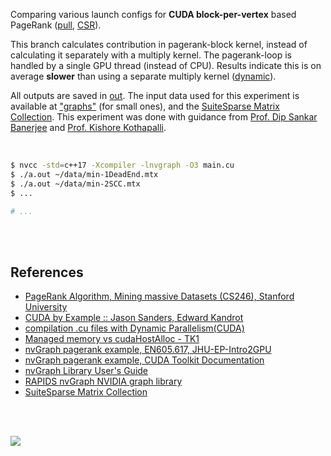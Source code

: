 Comparing various launch configs for **CUDA block-per-vertex** based PageRank
([pull], [CSR]).

This branch calculates contribution in pagerank-block kernel, instead of
calculating it separately with a multiply kernel. The pagerank-loop is
handled by a single GPU thread (instead of CPU). Results indicate this
is on average **slower** than using a separate multiply kernel ([dynamic]).

All outputs are saved in [out](out/). The input data used for this experiment
is available at ["graphs"] (for small ones), and the [SuiteSparse Matrix Collection].
This experiment was done with guidance from [Prof. Dip Sankar Banerjee] and
[Prof. Kishore Kothapalli].

<br>

```bash
$ nvcc -std=c++17 -Xcompiler -lnvgraph -O3 main.cu
$ ./a.out ~/data/min-1DeadEnd.mtx
$ ./a.out ~/data/min-2SCC.mtx
$ ...

# ...
```

<br>
<br>


## References

- [PageRank Algorithm, Mining massive Datasets (CS246), Stanford University](https://www.youtube.com/watch?v=ke9g8hB0MEo)
- [CUDA by Example :: Jason Sanders, Edward Kandrot](https://www.slideshare.net/SubhajitSahu/cuda-by-example-notes)
- [compilation .cu files with Dynamic Parallelism(CUDA)](https://stackoverflow.com/a/27870808/1413259)
- [Managed memory vs cudaHostAlloc - TK1](https://forums.developer.nvidia.com/t/managed-memory-vs-cudahostalloc-tk1/34281)
- [nvGraph pagerank example, EN605.617, JHU-EP-Intro2GPU](https://github.com/JHU-EP-Intro2GPU/EN605.617/blob/master/module9/nvgraph_examples/nvgraph_Pagerank.cpp)
- [nvGraph pagerank example, CUDA Toolkit Documentation](https://docs.nvidia.com/cuda/archive/10.0/nvgraph/index.html#nvgraph-pagerank-example)
- [nvGraph Library User's Guide](https://docs.nvidia.com/cuda/archive/10.1/pdf/nvGRAPH_Library.pdf)
- [RAPIDS nvGraph NVIDIA graph library][nvGraph]
- [SuiteSparse Matrix Collection]

<br>
<br>

[![](https://i.imgur.com/QIUy2ds.jpg)](https://www.youtube.com/watch?v=4EG2up-jcKM&t=12897s)

[Prof. Dip Sankar Banerjee]: https://sites.google.com/site/dipsankarban/
[Prof. Kishore Kothapalli]: https://cstar.iiit.ac.in/~kkishore/
[SuiteSparse Matrix Collection]: https://suitesparse-collection-website.herokuapp.com
["graphs"]: https://github.com/puzzlef/graphs
[nvGraph]: https://github.com/rapidsai/nvgraph
[pull]: https://github.com/puzzlef/pagerank-push-vs-pull
[csr]: https://github.com/puzzlef/pagerank-class-vs-csr
[dynamic]: https://github.com/puzzlef/pagerank-cuda-block-adjust-launch/tree/dynamic
